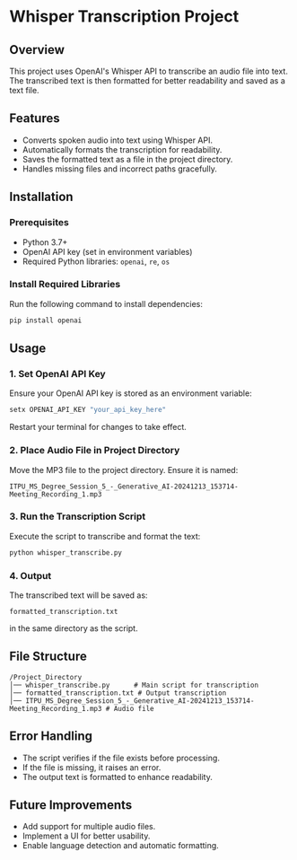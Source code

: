 # Whisper Transcription Project

## Overview
This project uses OpenAI's Whisper API to transcribe an audio file into text. The transcribed text is then formatted for better readability and saved as a text file.

## Features
- Converts spoken audio into text using Whisper API.
- Automatically formats the transcription for readability.
- Saves the formatted text as a file in the project directory.
- Handles missing files and incorrect paths gracefully.

## Installation
### Prerequisites
- Python 3.7+
- OpenAI API key (set in environment variables)
- Required Python libraries: `openai`, `re`, `os`

### Install Required Libraries
Run the following command to install dependencies:
```bash
pip install openai
```

## Usage
### 1. Set OpenAI API Key
Ensure your OpenAI API key is stored as an environment variable:
```bash
setx OPENAI_API_KEY "your_api_key_here"
```
Restart your terminal for changes to take effect.

### 2. Place Audio File in Project Directory
Move the MP3 file to the project directory. Ensure it is named:
```
ITPU_MS_Degree_Session_5_-_Generative_AI-20241213_153714-Meeting_Recording_1.mp3
```

### 3. Run the Transcription Script
Execute the script to transcribe and format the text:
```bash
python whisper_transcribe.py
```

### 4. Output
The transcribed text will be saved as:
```
formatted_transcription.txt
```
in the same directory as the script.

## File Structure
```
/Project_Directory
│── whisper_transcribe.py      # Main script for transcription
│── formatted_transcription.txt # Output transcription
│── ITPU_MS_Degree_Session_5_-_Generative_AI-20241213_153714-Meeting_Recording_1.mp3 # Audio file
```

## Error Handling
- The script verifies if the file exists before processing.
- If the file is missing, it raises an error.
- The output text is formatted to enhance readability.

## Future Improvements
- Add support for multiple audio files.
- Implement a UI for better usability.
- Enable language detection and automatic formatting.



